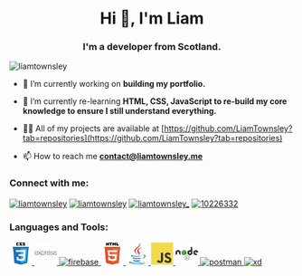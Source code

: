 <h1 align="center">Hi 👋, I'm Liam</h1>
<h3 align="center">I'm a developer from Scotland.</h3>

<p align="left"> <img src="https://komarev.com/ghpvc/?username=liamtownsley&label=Profile%20views&color=0e75b6&style=flat" alt="liamtownsley" /> </p>


- 🔭 I’m currently working on **building my portfolio.**

- 🌱 I’m currently re-learning **HTML, CSS, JavaScript to re-build my core knowledge to ensure I still understand everything.**

- 👨‍💻 All of my projects are available at [https://github.com/LiamTownsley?tab=repositories](https://github.com/LiamTownsley?tab=repositories)

- 📫 How to reach me **contact@liamtownsley.me**

<h3 align="left">Connect with me:</h3>
<p align="left">
<a href="https://codepen.io/liamtownsley" target="blank"><img align="center" src="https://cdn.jsdelivr.net/npm/simple-icons@3.0.1/icons/codepen.svg" alt="liamtownsley" height="30" width="40" /></a>
<a href="https://dev.to/liamtownsley" target="blank"><img align="center" src="https://cdn.jsdelivr.net/npm/simple-icons@3.0.1/icons/dev-dot-to.svg" alt="liamtownsley" height="30" width="40" /></a>
<a href="https://twitter.com/liamtownsley_" target="blank"><img align="center" src="https://cdn.jsdelivr.net/npm/simple-icons@3.0.1/icons/twitter.svg" alt="liamtownsley_" height="30" width="40" /></a>
<a href="https://stackoverflow.com/users/10226332" target="blank"><img align="center" src="https://cdn.jsdelivr.net/npm/simple-icons@3.0.1/icons/stackoverflow.svg" alt="10226332" height="30" width="40" /></a>
</p>

<h3 align="left">Languages and Tools:</h3>
<p align="left"> <a href="https://www.w3schools.com/css/" target="_blank"> <img src="https://raw.githubusercontent.com/devicons/devicon/master/icons/css3/css3-original-wordmark.svg" alt="css3" width="40" height="40"/> </a> <a href="https://expressjs.com" target="_blank"> <img src="https://raw.githubusercontent.com/devicons/devicon/master/icons/express/express-original-wordmark.svg" alt="express" width="40" height="40"/> </a> <a href="https://firebase.google.com/" target="_blank"> <img src="https://www.vectorlogo.zone/logos/firebase/firebase-icon.svg" alt="firebase" width="40" height="40"/> </a> <a href="https://www.w3.org/html/" target="_blank"> <img src="https://raw.githubusercontent.com/devicons/devicon/master/icons/html5/html5-original-wordmark.svg" alt="html5" width="40" height="40"/> </a> <a href="https://www.java.com" target="_blank"> <img src="https://raw.githubusercontent.com/devicons/devicon/master/icons/java/java-original.svg" alt="java" width="40" height="40"/> </a> <a href="https://developer.mozilla.org/en-US/docs/Web/JavaScript" target="_blank"> <img src="https://raw.githubusercontent.com/devicons/devicon/master/icons/javascript/javascript-original.svg" alt="javascript" width="40" height="40"/> </a> <a href="https://nodejs.org" target="_blank"> <img src="https://raw.githubusercontent.com/devicons/devicon/master/icons/nodejs/nodejs-original-wordmark.svg" alt="nodejs" width="40" height="40"/> </a> <a href="https://postman.com" target="_blank"> <img src="https://www.vectorlogo.zone/logos/getpostman/getpostman-icon.svg" alt="postman" width="40" height="40"/> </a> <a href="https://www.adobe.com/products/xd.html" target="_blank"> <img src="https://cdn.worldvectorlogo.com/logos/adobe-xd.svg" alt="xd" width="40" height="40"/> </a> </p>
